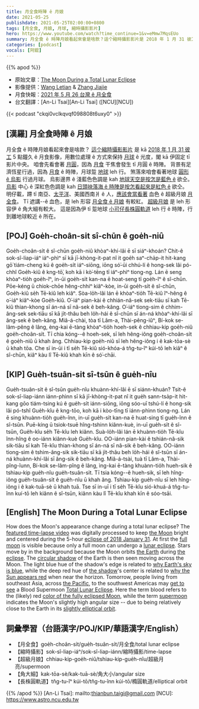 ```yaml
---
title: 月全食時陣 ê 月娘
date: 2021-05-25
publishdate: 2021-05-25T02:00:00+0800
tags: [月全食, 月娘, 月球, 縮時攝影影片]
hero: https://www.youtube.com/watch?time_continue=1&v=eMmw7MqsEUo
summary: 月全食 ê 時陣月娘看起來會是啥款？這个縮時攝影影片是 2018 年 1 月 31 彼工 5 點鐘久 ê 月食影像。
categories: [podcast]
vocals: [阿錕]
---
```


{{% apod %}}

- 原始文章：[The Moon During a Total Lunar Eclipse](https://apod.nasa.gov/apod/ap210525.html)
- 影像提供：[Wang Letian](http://www.luckwlt.com/About%20Me.html) & [Zhang Jiajie](https://500px.com/p/zhangjiajie043?view=photos)
- 月食快報：[2021 年 5 月 26 台灣 ê 月全食](https://www.timeanddate.com/eclipse/in/taiwan/taipei)
- 台文翻譯：[An-Li Tsai][An-Li Tsai] ([NCU][NCU])

{{< podcast "ckqi0vclkqvqf098808t6uxy0" >}}

## [漢羅] 月全食時陣 ê 月娘

月全食 ê 時陣月娘看起來會是啥款？
[這个縮時攝影影片][featured time-lapse video] 是 kā [2018 年 1 月 31 彼工][eclipse of 2018 January 31] 5 點鐘久 ê 月食影像，用數位處理 ê 方式來保持 [月球][the Moon] ê 光度，閣 kā 伊固定 tī 影片中央。
咱會先看會著 [月圓][full moon]，因為 [月食][lunar eclipse] 干焦會發生 tī 月圓 ê 時陣。
背景有足濟恆星行過，因為 [月食][the eclipse] ê 時陣，月球踅 [地球][the Earth] leh 行。
煞落來咱會看著地球 [圓形 ê 烏影][circular shadow] 行過月球。
烏影邊界 ê 淺藍色色調是 kah [地球天空是按怎是藍色 ê][why Earth's sky is blue] 欲仝。
[烏影][the shadow] 中心 ê 深紅色色調是 kah [日頭袂落海 ê 時陣是按怎看起來是紅色 ê][why the Sun appears red] 欲仝。
明仔載，蹛 tī 南亞、[太平洋][the Pacific]、美國西南爿 ê 人，[應該會當看著][get to see] 血色 ê 超級月娘 [月全食][Total Lunar Eclipse]。
Tī 遮講--ê 血色，是 leh 形容 [月全食 ê 月娘][color of the fully eclipsed Moon] 有較紅。
[超級月娘][supermoon] 是 leh 形容伊 ê 角大細有較大。
這是因為伊 tī 踅地球 [小可仔長株圓軌道][slightly elliptical orbit] leh 行 ê 時陣，行到離地球較近 ê 所在。


## [POJ] Goe̍h-choân-si̍t sî-chūn ê goe̍h-niû

Goe̍h-choân-si̍t ê sî-chūn goe̍h-niû khòaⁿ-khí-lâi ē sī siáⁿ-khoán?
Chit-ê sok-sî-liap-iáⁿ iáⁿ-phìⁿ sī kā jī-khòng-it-pat nî it goe̍h saⁿ-cha̍p-it hit-kang gō͘ tiám-cheng kú ê goe̍h-si̍t iáⁿ-siōng, iōng só͘-ūi chhú-lí ê hong-sek lâi pó-chhî Goe̍h-kiû ê kng-tō͘, koh kā i kò͘-tēng tī iáⁿ-phìⁿ tiong-ng.
Lán ē seng khòaⁿ-tio̍h goe̍h-îⁿ, in-ūi goe̍h-si̍t kan-na ē hoat-seng tī goe̍h-îⁿ ê sî-chūn.
Pōe-kéng ū chiok-chōe hêng-chhiⁿ kiâⁿ-kòe, in-ūi goe̍h-si̍t ê sî-chūn, Goe̍h-kiû se̍h Tē-kiû leh kiâⁿ.
Sòa-lo̍h-lâi lán ē khòaⁿ-tio̍h Tē-kiû îⁿ-hêng ê o͘-iáⁿ kiâⁿ-kòe Goe̍h-kiû.
O͘-iáⁿ pian-kài ê chhián-nâ-sek sek-tiāu sī kah Tē-kiû thian-khong sī án-ná sī nâ-sek ê beh-kâng.
O͘-iáⁿ tiong-sim ê chhim-âng-sek sek-tiāu sī kā ji̍t-thâu beh lo̍h-hái ê sî-chūn sī án-ná khòaⁿ-khí-lâi sī âng-sek ê beh-kâng.
Miâ-á-chài, tòa tī Lâm-a, Thài-pêng-iûⁿ, Bí-kok se-lâm-pêng ê lâng, èng-kai ē-tàng khòaⁿ-tio̍h hoeh-sek ê chhiau-kip goe̍h-niû goe̍h-choân-si̍t.
Tī chia kóng--ê hoeh-sek, sī leh hêng-iông goe̍h-choân-si̍t ê goe̍h-niû ū khah âng.
Chhiau-kip goe̍h-niû sī leh hêng-iông i ê kak-tōa-sè ū khah tōa.
Che sī in-ūi i tī se̍h Tē-kiû sió-khóa-á tn̂g-tu-îⁿ kúi-tō leh kiâⁿ ê sî-chūn, kiâⁿ kàu lî Tē-kiû khah kīn ê só͘-chāi.


## [KIP] Gue̍h-tsuân-si̍t sî-tsūn ê gue̍h-nîu

Gue̍h-tsuân-si̍t ê sî-tsūn gue̍h-nîu khuànn-khí-lâi ē sī siánn-khuán?
Tsit-ê sok-sî-liap-iánn iánn-phìnn sī kā jī-khòng-it-pat nî it gue̍h sann-tsa̍p-it hit-kang gōo tiám-tsing kú ê gue̍h-si̍t iánn-siōng, iōng sóo-uī tshú-lí ê hong-sik lâi pó-tshî Gue̍h-kîu ê kng-tōo, koh kā i kòo-tīng tī iánn-phìnn tiong-ng.
Lán ē sing khuànn-tio̍h gue̍h-înn, in-uī gue̍h-si̍t kan-na ē huat-sing tī gue̍h-înn ê sî-tsūn.
Puē-kíng ū tsiok-tsuē hîng-tshinn kiânn-kuè, in-uī gue̍h-si̍t ê sî-tsūn, Gue̍h-kîu se̍h Tē-kîu leh kiânn.
Suà-lo̍h-lâi lán ē khuànn-tio̍h Tē-kîu înn-hîng ê oo-iánn kiânn-kuè Gue̍h-kîu.
OO-iánn pian-kài ê tshián-nâ-sik sik-tiāu sī kah Tē-kîu thian-khong sī án-ná sī nâ-sik ê beh-kâng.
OO-iánn tiong-sim ê tshim-âng-sik sik-tiāu sī kā ji̍t-thâu beh lo̍h-hái ê sî-tsūn sī án-ná khuànn-khí-lâi sī âng-sik ê beh-kâng.
Miâ-á-tsài, tuà tī Lâm-a, Thài-pîng-îunn, Bí-kok se-lâm-pîng ê lâng, ìng-kai ē-tàng khuànn-tio̍h hueh-sik ê tshiau-kip gue̍h-nîu gue̍h-tsuân-si̍t.
Tī tsia kóng--ê hueh-sik, sī leh hîng-iông gue̍h-tsuân-si̍t ê gue̍h-nîu ū khah âng.
Tshiau-kip gue̍h-nîu sī leh hîng-iông i ê kak-tuā-sè ū khah tuā.
Tse sī in-uī i tī se̍h Tē-kîu sió-khuá-á tn̂g-tu-înn kuí-tō leh kiânn ê sî-tsūn, kiânn kàu lî Tē-kîu khah kīn ê sóo-tsāi.



## [English] The Moon During a Total Lunar Eclipse

How does the Moon's appearance change during a total lunar eclipse?
The [featured time-lapse video][featured time-lapse video] was digitally processed to keep [the Moon][the Moon] bright and centered during the 5-hour [eclipse of 2018 January 31][eclipse of 2018 January 31].
At first the [full moon][full moon] is visible because only a full moon can undergo a [lunar eclipse][lunar eclipse].
Stars move by in the background because the Moon orbits [the Earth][the Earth] during [the eclipse][the eclipse].
The [circular shadow][circular shadow] of the Earth is then seen moving across the Moon.
The light blue hue of the shadow's edge is related to [why Earth's sky is blue][why Earth's sky is blue], while the deep red hue of [the shadow][the shadow]'s center is related to [why the Sun appears red][why the Sun appears red] when near the horizon.
Tomorrow, people living from southeast Asia, across [the Pacific][the Pacific], to the southwest Americas may [get to see][get to see] a Blood Supermoon [Total Lunar Eclipse][Total Lunar Eclipse].
Here the term blood refers to the (likely) red [color of the fully eclipsed Moon][color of the fully eclipsed Moon], while the term [supermoon][supermoon] indicates the Moon's slightly high angular size -- due to being relatively close to the Earth in its [slightly elliptical orbit][slightly elliptical orbit].

## 詞彙學習（台語漢字/POJ/KIP/華語漢字/English）

- 【月全食】goe̍h-choân-si̍t/gue̍h-tsuân-si̍t/月全食/total lunar eclipse
- 【縮時攝影】sok-sî-liap-iáⁿ/sok-sî-liap-iánn/縮時攝影/time-lapse
- 【超級月娘】chhiau-kip-goe̍h-niû/tshiau-kip-gue̍h-nîu/超級月亮/supermoon
- 【角大細】kak-tōa-sè/kak-tuā-sè/角大小/angular size
- 【長株圓軌道】tn̂g-tu-îⁿ kúi-tō/tn̂g-tu-înn kúi-tō/橢圓軌道/elliptical orbit


{{% /apod %}}
[An-Li Tsai]: mailto:thianbun.taigi@gmail.com
[NCU]: https://www.astro.ncu.edu.tw

[copyright]: https://apod.nasa.gov/apod/fap/lib/about_apod.html#srapply

[featured time-lapse video]:https://www.facebook.com/100014047116160/posts/1122740291537531/
[the Moon]:https://solarsystem.nasa.gov/moons/earths-moon/overview/
[eclipse of 2018 January 31]:https://www.facebook.com/media/set/?vanity=APOD.Sky&set=a.1335601106544105
[full moon]:https://apod.nasa.gov/apod/ap160201.html
[lunar eclipse]:https://apod.nasa.gov/apod/ap190120.html
[the Earth]:https://solarsystem.nasa.gov/planets/earth/overview/
[the eclipse]:https://apod.nasa.gov/apod/ap180128.html
[circular shadow]:https://apod.nasa.gov/apod/ap190126.html
[why Earth's sky is blue]:https://spaceplace.nasa.gov/blue-sky/en/
[the shadow]:https://svs.gsfc.nasa.gov/4903
[why the Sun appears red]:http://thesafarisource.com/why-is-the-sun-red-at-sunset/
[the Pacific]:https://en.wikipedia.org/wiki/Pacific_Ocean
[get to see]:https://c.tadst.com/gfx/eclipses2/20210526/anim2d-380.mp4
[Total Lunar Eclipse]:https://svs.gsfc.nasa.gov/4902
[color of the fully eclipsed Moon]:https://apod.nasa.gov/apod/ap201111.html
[supermoon]:https://www.timeanddate.com/astronomy/moon/super-full-moon.html
[slightly elliptical orbit]:https://science.nasa.gov/science-red/s3fs-public/atoms/files/perigee.jpg
